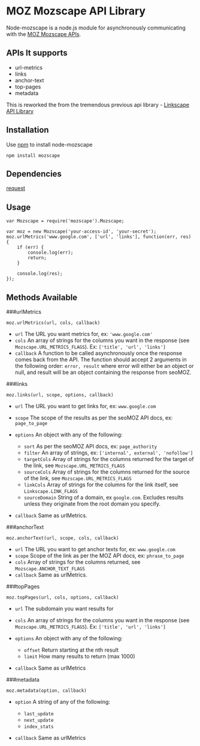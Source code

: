 # MOZ Mozscape API Library

Node-mozscape is a node.js module for asynchronously communicating with the
[MOZ Mozscape APIs](http://moz.com/products/api).

## APIs It supports
- url-metrics
- links
- anchor-text
- top-pages
- metadata

This is reworked the from the tremendous previous api library - [Linkscape API Library](https://github.com/mjp/node-linkscape)

## Installation

Use [npm](http://npmjs.org/) to install node-mozscape

    npm install mozscape

## Dependencies
[request](https://www.npmjs.org/package/request)

## Usage

    var Mozscape = require('mozscape').Mozscape;

    var moz = new Mozscape('your-access-id', 'your-secret');
    moz.urlMetrics('www.google.com', ['url', 'links'], function(err, res) {
        if (err) {
            console.log(err);
            return;
        }

        console.log(res);
    });

## Methods Available

###urlMetrics

    moz.urlMetrics(url, cols, callback)

* `url` The URL you want metrics for, ex: `'www.google.com'`
* `cols` An array of strings for the columns you want in the
response (see `Mozscape.URL_METRICS_FLAGS`). Ex: `['title', 'url', 'links']`
* `callback` A function to be called asynchronously once the response comes
back from the API. The function should accept 2 arguments in the following
order: `error, result` where error will either be an object or null, and
result will be an object containing the response from seoMOZ.

###links

    moz.links(url, scope, options, callback)

* `url` The URL you want to get links for, ex: `www.google.com`
* `scope` The scope of the results as per the seoMOZ API docs, ex: `page_to_page`
* `options` An object with any of the following:

    * `sort` As per the seoMOZ API docs, ex: `page_authority`
    * `filter` An array of strings, ex: `['internal', external', 'nofollow']`
    * `targetCols` Array of strings for the columns returned for the target of the link, see `Mozscape.URL_METRICS_FLAGS`
    * `sourceCols` Array of strings for the columns returned for the source of the link, see `Mozscape.URL_METRICS_FLAGS`
    * `linkCols` Array of strings for the columns for the link itself, see `Linkscape.LINK_FLAGS`
    * `sourceDomain` String of a domain, ex `google.com`. Excludes results unless they originate from the root domain you specify.

* `callback` Same as urlMetrics.

###anchorText

    moz.anchorText(url, scope, cols, callback)

* `url` The URL you want to get anchor texts for, ex: `www.google.com`
* `scope` Scope of the link as per the MOZ API docs, ex: `phrase_to_page`
* `cols` Array of strings for the columns returned, see `Mozscape.ANCHOR_TEXT_FLAGS`
* `callback` Same as urlMetrics.

###topPages

    moz.topPages(url, cols, options, callback)

* `url` The subdomain you want results for
* `cols` An array of strings for the columns you want in the
response (see `Mozscape.URL_METRICS_FLAGS`). Ex: `['title', 'url', 'links']`
* `options` An object with any of the following:

    * `offset` Return starting at the nth result
    * `limit` How many results to return (max 1000)

* `callback` Same as urlMetrics

###metadata

    moz.metadata(option, callback)

* `option` A string of any of the following:

    * `last_update`
    * `next_update`
    * `index_stats`

* `callback` Same as urlMetrics

